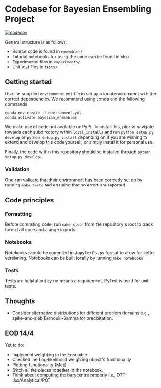 # Codebase for Bayesian Ensembling Project

[![codecov](https://codecov.io/gh/thomaspinder/bayesian_ensembling/branch/master/graph/badge.svg?token=0UOAPN98TV)](https://codecov.io/gh/thomaspinder/bayesian_ensembling)

General structure is as follows:

- Source code is found in `ensembles/`
- Tutorial notebooks for using the code can be found in `nbs/`
- Experimental files in `experiments/`
- Unit test files in `tests/`

## Getting started

Use the supplied `environment.yml` file to set up a local environment with the
correct dependencies. We recommend using conda and the following commands

```bash
conda env create -f environment.yml
conda activate bayesian_ensembles
```

We make use of code not available on PyPi. To install this, please navigate
towards each subdirectory within `local_installs` and run `python setup.py develop` or `python setup.py install` depending on if you are wishing to extend
and develop this code yourself, or simply install it for personal use.

Finally, the code within this repository should be installed through `python setup.py develop`.

### Validation

One can validate that their environment has been correctly set up by running
`make tests` and ensuring that no errors are reported.

## Code principles

### Formatting

Before commiting code, run `make clean` from the repository's root to black
format all code and arange imports.

### Notebooks

Notebooks should be commited in JupyText's `.py` format to allow for better
versioning. Notebooks can be built locally by running `make notebooks`

### Tests

Tests are helpful but by no means a requirement. PyTest is used for unit tests.

## Thoughts

- Consider alternative distributions for different problem domains e.g., spike-and-slab Bernoulli-Gamma for precipitation.

## EOD 14/4

Yet to do:

- Implement weighting in the Ensemble
- Checked the Log-likelihood weighting object's functionality
- Plotting functionality (Matt)
- Stitch all the pieces together in the notebook.
- Think about computing the barycentre properly i.e., OTT-Jax/Analytical/POT

